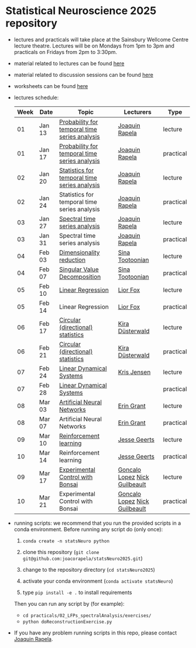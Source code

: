 # Statistical Neuroscience 2025 repository

- lectures and practicals will take place at the Sainsbury Wellcome Centre lecture theatre. Lectures will be on Mondays from 1pm to 3pm and practicals on Fridays from 2pm to 3:30pm.

- material related to lectures can be found [here](https://github.com/joacorapela/statsNeuro2025/tree/master/lectures)

- material related to discussion sessions can be found [here](https://github.com/joacorapela/statsNeuro2025/tree/master/practicals)

- worksheets can be found [here](https://github.com/joacorapela/statsNeuro2025/tree/master/worksheets)

- <a name="lecturesSchedule"></a>lectures schedule:

    | Week | Date  | Topic | Lecturers | Type |
    |------|-------|-------|-----------|------|
    | 01 | Jan 13 | [Probability for temporal time series analysis](https://github.com/joacorapela/statNeuro2025/blob/master/lectures/01_temporalTimeSeriesAnalysis/temporalTimeSeriesAnalysis.pdf) | [Joaquin Rapela](https://www.gatsby.ucl.ac.uk/~rapela) | lecture |
    | 01 | Jan 17 | [Probability for temporal time series analysis](https://github.com/joacorapela/statNeuro2025/blob/master/practicals/01_temporalTimeSeriesAnalysis/practical_temporalTimeSeriesAnalysis.pdf) | [Joaquin Rapela](https://www.gatsby.ucl.ac.uk/~rapela) | practical |
    | 02 | Jan 20 | [Statistics for temporal time series analysis](https://github.com/joacorapela/statNeuro2025/blob/master/lectures/02_temporalTimeSeriesAnalysis/temporalTimeSeriesAnalysis.pdf)| [Joaquin Rapela](https://www.gatsby.ucl.ac.uk/~rapela) | lecture |
    | 02 | Jan 24 | Statistics for temporal time series analysis | [Joaquin Rapela](https://www.gatsby.ucl.ac.uk/~rapela) | practical |
    | 03 | Jan 27 | [Spectral time series analysis](https://github.com/joacorapela/statNeuro2025/blob/master/lectures/03_spectralTimeSeriesAnalysis/spectralTimeSeriesAnalysis.pdf) | [Joaquin Rapela](https://www.gatsby.ucl.ac.uk/~rapela) | lecture |
    | 03 | Jan 31 | Spectral time series analysis | [Joaquin Rapela](https://www.gatsby.ucl.ac.uk/~rapela) | practical |
    | 04 | Feb 03 | [Dimensionality reduction](https://github.com/joacorapela/statNeuro2025/blob/master/lectures/04_dimensionalityReduction/dimension-reduction-pca.pdf) | [Sina Tootoonian](https://sinatootoonian.com) | lecture |
    | 04 | Feb 07 | [Singular Value Decomposition](practicals/05_singularValueDecomposition/singularValueDecomposition.pdf) | [Sina Tootoonian](https://www.linkedin.com/in/sina-tootoonian-99668838/) | practical |
    | 05 | Feb 10 | [Linear Regression](https://github.com/joacorapela/neuroinformatics24/blob/master/lectures/06_linearRegression/swc_neuroinformatics_linreg.pdf) | [Lior Fox](https://liorfox.github.io/) | lecture |
    | 05 | Feb 14 | Linear Regression | [Lior Fox](https://liorfox.github.io/) | practical |
    | 06 | Feb 17 | [Circular (directional) statistics](https://github.com/joacorapela/statNeuro2025/blob/master/lectures/06_cicularStatistics/circular_statistics.pdf) | [Kira D&#252;sterwald](https://scholar.google.com/citations?user=U7NxV-MAAAAJ&hl=en) | lecture |
    | 06 | Feb 21 | [Circular (directional) statistics](https://github.com/joacorapela/statNeuro2025/blob/master/practicals/06_circularStatistics/directional_statistics_practical.ipynb) | [Kira D&#252;sterwald](https://scholar.google.com/citations?user=U7NxV-MAAAAJ&hl=en) | practical |
    | 07 | Feb 24 | [Linear Dynamical Systems](https://github.com/joacorapela/neuroinformatics24/blob/master/lectures/07_linearDynamicalSystems) | [Kris Jensen](https://krisjensen.github.io/)| lecture |
    | 07 | Feb 28 | [Linear Dynamical Systems](https://github.com/joacorapela/neuroinformatics24/blob/master/practicals/06_linearDynamicalSystems/README.md) | | practical |
    | 08 | Mar 03 | [Artificial Neural Networks](https://slides.com/eringrant/2024-03-07-swc-neural-nets-lecture/fullscreen?token=Gq60IrMy) | [Erin Grant](https://eringrant.github.io/) | lecture |
    | 08 | Mar 07 | Artificial Neural Networks | [Erin Grant](https://eringrant.github.io/) | practical |
    | 09 | Mar 10 | [Reinforcement learning](lectures/10_reinforcementLearning/RLinTheBrain_SWC_2024.pdf) | [Jesse Geerts](https://scholar.google.com/citations?user=4xusDVAAAAAJ&hl=en) | lecture |
    | 10 | Mar 14 | Reinforcement learning | [Jesse Geerts](https://scholar.google.com/citations?user=4xusDVAAAAAJ&hl=en) | practical |
    | 09 | Mar 17 | [Experimental Control with Bonsai](https://neurogears.org/neuroinformatics-2024/) | [Goncalo Lopez](https://neurogears.org/about-us/) [Nick Guilbeault](https://www.linkedin.com/in/ncguilbeault/) | lecture |
    | 10 | Mar 21 | Experimental Control with Bonsai | [Goncalo Lopez](https://neurogears.org/about-us/) [Nick Guilbeault](https://www.linkedin.com/in/ncguilbeault/) | practical |

- running scripts: we recommend that you run the provided scripts in a conda environment. Before running any script do (only once):

    1. `conda create -n statsNeuro python`
    2. clone this repository (`git clone git@github.com:joacorapela/statsNeuro2025.git`)

    3. change to the repository directory (`cd statsNeuro2025`)
    4. activate your conda environment (`conda activate statsNeuro`)
    5. type `pip install -e .` to install requirements

    Then you can run any script by (for example):

    - `cd practicals/02_LFPs_spectralAnalysis/exercises/`
    - `python doReconstructionExercise.py`

- If you have any problem running scripts in this repo, please contact [Joaquin Rapela](https://www.gatsby.ucl.ac.uk/~rapela).

